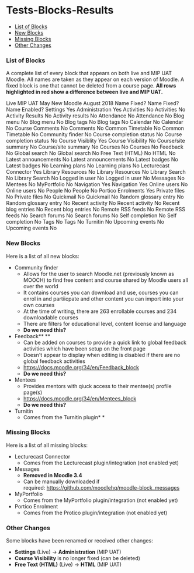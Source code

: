 # Tests-Blocks-Results

-   [List of Blocks](#TestsBlocksResults-ListofBlocks)
-   [New Blocks](#TestsBlocksResults-NewBlocks)
-   [Missing Blocks](#TestsBlocksResults-MissingBlocks)
-   [Other Changes](#TestsBlocksResults-OtherChanges)

### List of Blocks

A complete list of every block that appears on both live and MIP UAT Moodle. All names are taken as they appear on each version of Moodle. A fixed block is one that cannot be deleted from a course page. **All rows highlighted in red show a difference between live and MIP UAT.**

Live
MIP UAT May
New Moodle August 2018
Name
Fixed?
Name
Fixed?
Name
Enabled?
Settings
Yes
Administration
Yes
Activities
No
Activities
No
Activity Results
No
Activity results
No
Attendance
No
Attendance
No
Blog menu
No
Blog menu
No
Blog tags
No
Blog tags
No
Calendar
No
Calendar
No
Course Comments
No
Comments
No
Common Timetable
No
Common Timetable
No
Community finder
No
Course completion status
No
Course completion status
No
Course Visiblity
Yes
Course Visibility
No
Course/site summary
No
Course/site summary
No
Courses
No
Courses
No
Feedback
No
Global search
No
Global search
No
Free Text (HTML)
No
HTML
No
Latest announcements
No
Latest announcements
No
Latest badges
No
Latest badges
No
Learning plans
No
Learning plans
No
Lecturecast Connector
Yes
Library Resources
No
Library Resources
No
Library Search
No
Library Search
No
Logged in user
No
Logged in user
No
Messages
No
Mentees
No
MyPortfolio
No
Navigation
Yes
Navigation
Yes
Online users
No
Online users
No
People
No
People
No
Portico Enrolments
Yes
Private files
No
Private files
No
Quickmail
No
Quickmail
No
Random glossary entry
No
Random glossary entry
No
Recent activity
No
Recent activity
No
Recent blog entries
No
Recent blog entries
No
Remote RSS feeds
No
Remote RSS feeds
No
Search forums
No
Search forums
No
Self completion
No
Self completion
No
Tags
No
Tags
No
Turnitin
No
Upcoming events
No
Upcoming events
No

### New Blocks

Here is a list of all new blocks:

-   Community finder
    -   Allows for the user to search Moodle.net (previously known as MOOCH) to find free content and course shared by Moodle users all over the world
    -   It contains courses you can download and use, courses you can enrol in and partiicpate and other content you can import into your own courses
    -   At the time of writing, there are 263 enrollable courses and 234 downloadable courses
    -   There are filters for educational level, content license and language
    -   **Do we need this?**
-   Feedback**
    **
    -   Can be added on courses to provide a quick link to global feedback activities which have been setup on the front page
    -   Doesn't appear to display when editing is disabled if there are no global feedback activities
    -   <https://docs.moodle.org/34/en/Feedback_block>
    -   **Do we need this?**
-   Mentees
    -   Provides mentors with qiuck access to their mentee(s) profile page(s)
    -   <https://docs.moodle.org/34/en/Mentees_block>
    -   **Do we need this?**
-   Turnitin
    -   Comes from the Turnitin plugin*
        *

### Missing Blocks

Here is a list of all missing blocks:

-   Lecturecast Connector
    -   Comes from the Lecturecast plugin/integration (not enabled yet)
-   Messages
    -   **Removed in Moodle 3.4**
    -   Can be manually downloaded if required: <https://github.com/moodlehq/moodle-block_messages>
-   MyPortfolio
    -   Comes from the MyPortfolio plugin/integration (not enabled yet)
-   Portico Enrolment
    -   Comes from the Protico plugin/integration (not enabled yet)

### Other Changes

Some blocks have been renamed or received other changes:

-   **Settings** (Live) → **Administration** (MIP UAT)
-   **Course Visibility** is no longer fixed (can be deleted)
-   **Free Text (HTML)** (Live) → **HTML** (MIP UAT)

